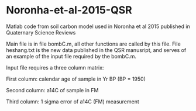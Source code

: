# Noronha-et-al-2015-QSR
Matlab code from soil carbon model used in Noronha et al 2015 published in Quaternary Science Reviews

Main file is in file bombC.m, all other functions are called by this file.  File heshang.txt is the new data published in the QSR manusript, and serves of an example of the input file required by the bombC.m.

Input file requires a three column matrix:

First column: calendar age of sample in Yr BP (BP = 1950)

Second column: a14C of sample in FM

Third column: 1 sigma error of a14C (FM) measurement

